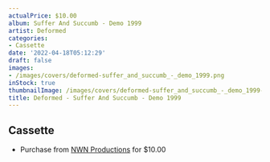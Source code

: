 ```yaml
---
actualPrice: $10.00
album: Suffer And Succumb - Demo 1999
artist: Deformed
categories:
- Cassette
date: '2022-04-18T05:12:29'
draft: false
images:
- /images/covers/deformed-suffer_and_succumb_-_demo_1999.png
inStock: true
thumbnailImage: /images/covers/deformed-suffer_and_succumb_-_demo_1999-thumb.png
title: Deformed - Suffer And Succumb - Demo 1999
---
```


## Cassette
* Purchase from [NWN Productions](http://shop.nwnprod.com/index.php?route=product/product&path=73&product_id=22694&sort=pd.name&order=ASC) for $10.00

